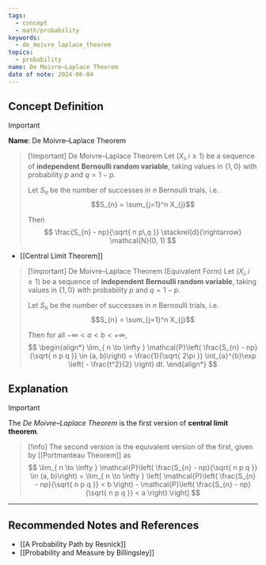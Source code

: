 ```yaml
---
tags:
  - concept
  - math/probability
keywords:
  - de_moivre_laplace_theorem
topics:
  - probability
name: De Moivre–Laplace Theorem
date of note: 2024-06-04
---
```


## Concept Definition

>[!important]
>**Name**: De Moivre–Laplace Theorem

>[!important] De Moivre–Laplace Theorem
>Let $(X_{i}, i\ge 1 )$ be a sequence of **independent** **Bernoulli random variable**, taking values in $\left\{ 1, 0 \right\}$ with probability $p$ and $q= 1-p.$
>
>Let $S_{n}$ be the number of successes in $n$ Bernoulli trials, i.e. $$S_{n} = \sum_{j=1}^n X_{j}$$
>
>Then 
>$$
> \frac{S_{n} - np}{\sqrt{ n p\,q }} \stackrel{d}{\rightarrow} \mathcal{N}(0, 1)
>$$

- [[Central Limit Theorem]]


>[!important] De Moivre–Laplace Theorem (Equivalent Form)
>Let $(X_{i}, i\ge 1 )$ be a sequence of **independent** **Bernoulli random variable**, taking values in $\left\{ 1, 0 \right\}$ with probability $p$ and $q= 1-p.$
>
>Let $S_{n}$ be the number of successes in $n$ Bernoulli trials, i.e. $$S_{n} = \sum_{j=1}^n X_{j}$$
>
>Then for all $-\infty < a < b < +\infty$,
>$$
>\begin{align*}
>\lim_{ n \to \infty } \mathcal{P}\left( \frac{S_{n} - np}{\sqrt{ n p q }} \in (a, b)\right) = \frac{1}{\sqrt{ 2\pi }} \int_{a}^{b}\exp \left( - \frac{t^2}{2} \right) dt.
>\end{align*}
>$$


## Explanation

>[!important]
>The *De Moivre–Laplace Theorem* is the first version of **central limit theorem**.


>[!info]
>The second version is the equivalent version of the first, given by [[Portmanteau Theorem]] as
>$$
>\lim_{ n \to \infty } \mathcal{P}\left( \frac{S_{n} - np}{\sqrt{ n p q }} \in (a, b)\right) = \lim_{ n \to \infty } \left[ \mathcal{P}\left( \frac{S_{n} - np}{\sqrt{ n p q }} < b \right) - \mathcal{P}\left( \frac{S_{n} - np}{\sqrt{ n p q }} < a \right) \right] 
>$$





-----------
##  Recommended Notes and References



- [[A Probability Path by Resnick]]
- [[Probability and Measure by Billingsley]]